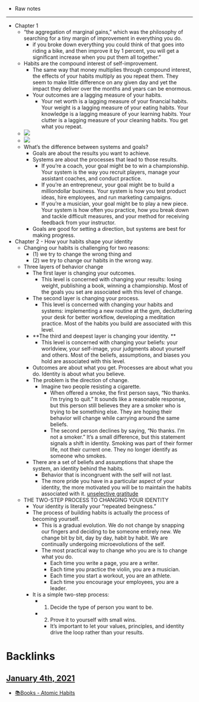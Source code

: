 - Raw notes
- ---
- Chapter 1
    - “the aggregation of marginal gains,” which was the philosophy of searching for a tiny margin of improvement in everything you do.
        - if you broke down everything you could think of that goes into riding a bike, and then improve it by 1 percent, you will get a significant increase when you put them all together.”
    - Habits are the compound interest of self-improvement. 
        - The same way that money multiplies through compound interest, the effects of your habits multiply as you repeat them. They seem to make little difference on any given day and yet the impact they deliver over the months and years can be enormous.
        - Your outcomes are a lagging measure of your habits. 
            - Your net worth is a lagging measure of your financial habits. Your weight is a lagging measure of your eating habits. Your knowledge is a lagging measure of your learning habits. Your clutter is a lagging measure of your cleaning habits. You get what you repeat.
    - ![](https://firebasestorage.googleapis.com/v0/b/firescript-577a2.appspot.com/o/imgs%2Fapp%2FNgoctien%2FXmTfQvG-xd.png?alt=media&token=82fe81e9-569e-4a06-9a7a-815ee53771ee)
    - ![](https://firebasestorage.googleapis.com/v0/b/firescript-577a2.appspot.com/o/imgs%2Fapp%2FNgoctien%2F71JHOfbGSZ.png?alt=media&token=deac618d-b021-475b-8be4-5732dd95cac9)
    - What’s the difference between systems and goals? 
        - Goals are about the results you want to achieve. 
        - Systems are about the processes that lead to those results. 
            - If you’re a coach, your goal might be to win a championship. Your system is the way you recruit players, manage your assistant coaches, and conduct practice. 
            - If you’re an entrepreneur, your goal might be to build a milliondollar business. Your system is how you test product ideas, hire employees, and run marketing campaigns. 
            - If you’re a musician, your goal might be to play a new piece. Your system is how often you practice, how you break down and tackle difficult measures, and your method for receiving feedback from your instructor.
        - Goals are good for setting a direction, but systems are best for making progress.
- Chapter 2 - How your habits shape your identity
    - Changing our habits is challenging for two reasons: 
        - (1) we try to change the wrong thing and 
        - (2) we try to change our habits in the wrong way.
    - Three layers of behavior change
        - The first layer is changing your outcomes. 
            - This level is concerned with changing your results: losing weight, publishing a book, winning a championship. Most of the goals you set are associated with this level of change. 
        - The second layer is changing your process.
            - This level is concerned with changing your habits and systems: implementing a new routine at the gym, decluttering your desk for better workflow, developing a meditation practice. Most of the habits you build are associated with this level. 
        - **The third and deepest layer is changing your identity. **
            - This level is concerned with changing your beliefs: your worldview, your self-image, your judgments about yourself and others. Most of the beliefs, assumptions, and biases you hold are associated with this level.
        - Outcomes are about what you get. Processes are about what you do. Identity is about what you believe.
        - The problem is the direction of change.
            - Imagine two people resisting a cigarette. 
                - When offered a smoke, the first person says, “No thanks. I’m trying to quit.” It sounds like a reasonable response, but this person still believes they are a smoker who is trying to be something else. They are hoping their behavior will change while carrying around the same beliefs. 
                - The second person declines by saying, “No thanks. I’m not a smoker.” It’s a small difference, but this statement signals a shift in identity. Smoking was part of their former life, not their current one. They no longer identify as someone who smokes.
        - There are a set of beliefs and assumptions that shape the system, an identity behind the habits. 
            - Behavior that is incongruent with the self will not last.
            - The more pride you have in a particular aspect of your identity, the more motivated you will be to maintain the habits associated with it. [unselective gratitude](<unselective gratitude.md>)
    - THE TWO-STEP PROCESS TO CHANGING YOUR IDENTITY
        - Your identity is literally your “repeated beingness.”
        - The process of building habits is actually the process of becoming yourself. 
            - This is a gradual evolution. We do not change by snapping our fingers and deciding to be someone entirely new. We change bit by bit, day by day, habit by habit. We are continually undergoing microevolutions of the self.
            - The most practical way to change who you are is to change what you do. 
                - Each time you write a page, you are a writer. 
                - Each time you practice the violin, you are a musician. 
                - Each time you start a workout, you are an athlete. 
                - Each time you encourage your employees, you are a leader.
        - It is a simple two-step process: 
            - 1. Decide the type of person you want to be. 
            - 2. Prove it to yourself with small wins.
                - It’s important to let your values, principles, and identity drive the loop rather than your results.

# Backlinks
## [January 4th, 2021](<January 4th, 2021.md>)
- [📚Books - Atomic Habits](<📚Books - Atomic Habits.md>)

